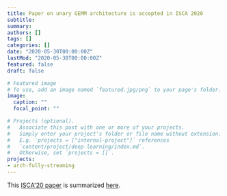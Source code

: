 ```yaml
---
title: Paper on unary GEMM architecture is accepted in ISCA 2020
subtitle: 
summary: 
authors: []
tags: []
categories: []
date: "2020-05-30T00:00:00Z"
lastMod: "2020-05-30T00:00:00Z"
featured: false
draft: false

# Featured image
# To use, add an image named `featured.jpg/png` to your page's folder. 
image:
  caption: ""
  focal_point: ""

# Projects (optional).
#   Associate this post with one or more of your projects.
#   Simply enter your project's folder or file name without extension.
#   E.g. `projects = ["internal-project"]` references 
#   `content/project/deep-learning/index.md`.
#   Otherwise, set `projects = []`.
projects: 
- arch-fully-streaming
---
```


This [ISCA'20 paper](https://ieeexplore.ieee.org/document/9139000) is summarized [here](https://unarycomputing.github.io/publication/2020-05-30-isca/).